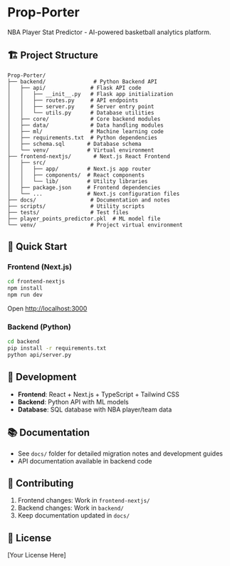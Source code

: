 # Prop-Porter

NBA Player Stat Predictor - AI-powered basketball analytics platform.

## 🏗️ Project Structure

```
Prop-Porter/
├── backend/               # Python Backend API
│   ├── api/              # Flask API code
│   │   ├── __init__.py   # Flask app initialization
│   │   ├── routes.py     # API endpoints
│   │   ├── server.py     # Server entry point
│   │   └── utils.py      # Database utilities
│   ├── core/             # Core backend modules
│   ├── data/             # Data handling modules
│   ├── ml/               # Machine learning code
│   ├── requirements.txt  # Python dependencies
│   ├── schema.sql       # Database schema
│   └── venv/            # Virtual environment
├── frontend-nextjs/       # Next.js React Frontend
│   ├── src/
│   │   ├── app/         # Next.js app router
│   │   ├── components/  # React components
│   │   └── lib/         # Utility libraries
│   ├── package.json     # Frontend dependencies
│   └── ...              # Next.js configuration files
├── docs/                 # Documentation and notes
├── scripts/              # Utility scripts
├── tests/                # Test files
├── player_points_predictor.pkl  # ML model file
└── venv/                 # Project virtual environment
```

## 🚀 Quick Start

### Frontend (Next.js)
```bash
cd frontend-nextjs
npm install
npm run dev
```
Open [http://localhost:3000](http://localhost:3000)

### Backend (Python)
```bash
cd backend
pip install -r requirements.txt
python api/server.py
```

## 🔧 Development

- **Frontend**: React + Next.js + TypeScript + Tailwind CSS
- **Backend**: Python API with ML models
- **Database**: SQL database with NBA player/team data

## 📚 Documentation

- See `docs/` folder for detailed migration notes and development guides
- API documentation available in backend code

## 🤝 Contributing

1. Frontend changes: Work in `frontend-nextjs/`
2. Backend changes: Work in `backend/`
3. Keep documentation updated in `docs/`

## 📝 License

[Your License Here]
